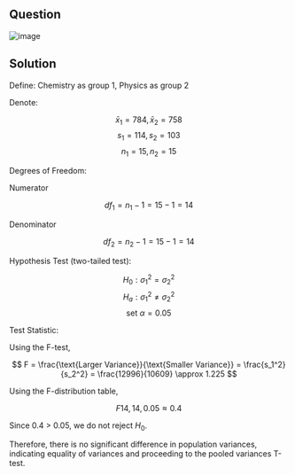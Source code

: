 ## Question

![image](https://github.com/user-attachments/assets/56b60e8b-c478-4b3a-a142-0486ae973620)

## Solution

Define: Chemistry as group 1, Physics as group 2 

Denote:

$$
\bar{x}_1 = 784, \bar{x}_2 = 758
$$
$$
s_1 = 114, s_2 = 103
$$
$$
n_1 = 15, n_2 = 15
$$

Degrees of Freedom:

Numerator

$$
df_1 = n_1 - 1 = 15 - 1 = 14
$$

Denominator

$$
df_2 = n_2 - 1 = 15 - 1 = 14
$$

Hypothesis Test (two-tailed test):

$$
H_0: \sigma_1^2 = \sigma_2^2
$$
$$
H_a: \sigma_1^2 \neq \sigma_2^2
$$
$$
\text{set } \alpha = 0.05
$$

Test Statistic:

Using the F-test,

$$
F = \frac{\text{Larger Variance}}{\text{Smaller Variance}} = \frac{s_1^2}{s_2^2} = \frac{12996}{10609} \approx 1.225
$$

Using the F-distribution table,

$$
F{14,14,0.05} \approx 0.4
$$

Since 0.4 > 0.05, we do not reject $H_0$.

Therefore, there is no significant difference in population variances, indicating equality of variances and proceeding to the pooled variances T-test.
